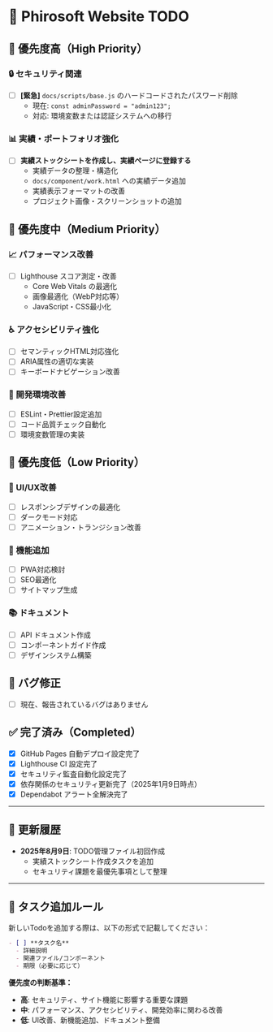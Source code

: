 # 📝 Phirosoft Website TODO

## 🎯 優先度高（High Priority）

### 🔒 セキュリティ関連

- [ ] **[緊急]** `docs/scripts/base.js` のハードコードされたパスワード削除
  - 現在: `const adminPassword = "admin123";`
  - 対応: 環境変数または認証システムへの移行

### 📊 実績・ポートフォリオ強化

- [ ] **実績ストックシートを作成し、実績ページに登録する**
  - 実績データの整理・構造化
  - `docs/component/work.html` への実績データ追加
  - 実績表示フォーマットの改善
  - プロジェクト画像・スクリーンショットの追加

## 🚀 優先度中（Medium Priority）

### 📈 パフォーマンス改善

- [ ] Lighthouse スコア測定・改善
  - Core Web Vitals の最適化
  - 画像最適化（WebP対応等）
  - JavaScript・CSS最小化

### ♿ アクセシビリティ強化

- [ ] セマンティックHTML対応強化
- [ ] ARIA属性の適切な実装
- [ ] キーボードナビゲーション改善

### 🔧 開発環境改善

- [ ] ESLint・Prettier設定追加
- [ ] コード品質チェック自動化
- [ ] 環境変数管理の実装

## 🌟 優先度低（Low Priority）

### 🎨 UI/UX改善

- [ ] レスポンシブデザインの最適化
- [ ] ダークモード対応
- [ ] アニメーション・トランジション改善

### 📱 機能追加

- [ ] PWA対応検討
- [ ] SEO最適化
- [ ] サイトマップ生成

### 📚 ドキュメント

- [ ] API ドキュメント作成
- [ ] コンポーネントガイド作成
- [ ] デザインシステム構築

## 🐛 バグ修正

- [ ] 現在、報告されているバグはありません

## ✅ 完了済み（Completed）

- [x] GitHub Pages 自動デプロイ設定完了
- [x] Lighthouse CI 設定完了
- [x] セキュリティ監査自動化設定完了
- [x] 依存関係のセキュリティ更新完了（2025年1月9日時点）
- [x] Dependabot アラート全解決完了

---

## 📅 更新履歴

- **2025年8月9日**: TODO管理ファイル初回作成
  - 実績ストックシート作成タスクを追加
  - セキュリティ課題を最優先事項として整理

---

## 📝 タスク追加ルール

新しいTodoを追加する際は、以下の形式で記載してください：

```markdown
- [ ] **タスク名**
  - 詳細説明
  - 関連ファイル/コンポーネント
  - 期限（必要に応じて）
```

**優先度の判断基準：**

- **高**: セキュリティ、サイト機能に影響する重要な課題
- **中**: パフォーマンス、アクセシビリティ、開発効率に関わる改善
- **低**: UI改善、新機能追加、ドキュメント整備
